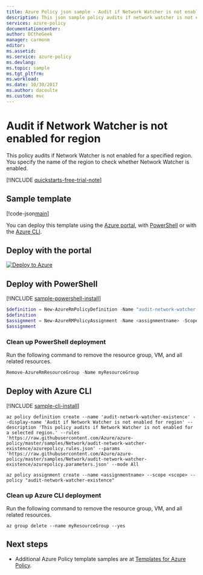 ```yaml
---
title: Azure Policy json sample - Audit if Network Watcher is not enabled for region | Microsoft Docs
description: This json sample policy audits if network watcher is not enabled for a specified region
services: azure-policy
documentationcenter:
author: DCtheGeek
manager: carmonm
editor:
ms.assetid:
ms.service: azure-policy
ms.devlang:
ms.topic: sample
ms.tgt_pltfrm:
ms.workload:
ms.date: 10/30/2017
ms.author: dacoulte
ms.custom: mvc
---
```


# Audit if Network Watcher is not enabled for region

This policy audits if Network Watcher is not enabled for a specified region. You specify the name of the region to check whether Network Watcher is enabled.

[!INCLUDE [quickstarts-free-trial-note](../../../includes/quickstarts-free-trial-note.md)]

## Sample template

[!code-json[main](../../../policy-templates/samples/Network/audit-network-watcher-existence/azurepolicy.json "Audit if Network Watcher is not enabled for region")]

You can deploy this template using the [Azure portal](#deploy-with-the-portal), with [PowerShell](#deploy-with-powershell) or with the [Azure CLI](#deploy-with-azure-cli).

## Deploy with the portal

[![Deploy to Azure](http://azuredeploy.net/deploybutton.png)](https://portal.azure.com/?feature.customportal=false&microsoft_azure_policy=true&microsoft_azure_policy_policyinsights=true&feature.microsoft_azure_security_policy=true&microsoft_azure_marketplace_policy=true#blade/Microsoft_Azure_Policy/CreatePolicyDefinitionBlade/uri/https%3A%2F%2Fraw.githubusercontent.com%2FAzure%2Fazure-policy%2Fmaster%2Fsamples%2FNetwork%2Faudit-network-watcher-existence%2Fazurepolicy.json)

## Deploy with PowerShell

[!INCLUDE [sample-powershell-install](../../../includes/sample-powershell-install-no-ssh.md)]

```powershell
$definition = New-AzureRmPolicyDefinition -Name "audit-network-watcher-existence" -DisplayName "Audit if Network Watcher is not enabled for region" -description "This policy audits if Network Watcher is not enabled for a selected region." -Policy 'https://raw.githubusercontent.com/Azure/azure-policy/master/samples/Network/audit-network-watcher-existence/azurepolicy.rules.json' -Parameter 'https://raw.githubusercontent.com/Azure/azure-policy/master/samples/Network/audit-network-watcher-existence/azurepolicy.parameters.json' -Mode All
$definition
$assignment = New-AzureRMPolicyAssignment -Name <assignmentname> -Scope <scope>  -location <Audit if Network Watcher is not enabled for region> -PolicyDefinition $definition
$assignment
```

### Clean up PowerShell deployment

Run the following command to remove the resource group, VM, and all related resources.

```powershell
Remove-AzureRmResourceGroup -Name myResourceGroup
```

## Deploy with Azure CLI

[!INCLUDE [sample-cli-install](../../../includes/sample-cli-install.md)]

```azurecli-interactive
az policy definition create --name 'audit-network-watcher-existence' --display-name 'Audit if Network Watcher is not enabled for region' --description 'This policy audits if Network Watcher is not enabled for a selected region.' --rules 'https://raw.githubusercontent.com/Azure/azure-policy/master/samples/Network/audit-network-watcher-existence/azurepolicy.rules.json' --params 'https://raw.githubusercontent.com/Azure/azure-policy/master/samples/Network/audit-network-watcher-existence/azurepolicy.parameters.json' --mode All

az policy assignment create --name <assignmentname> --scope <scope> --policy "audit-network-watcher-existence"
```

### Clean up Azure CLI deployment

Run the following command to remove the resource group, VM, and all related resources.

```azurecli-interactive
az group delete --name myResourceGroup --yes
```

## Next steps

- Additional Azure Policy template samples are at [Templates for Azure Policy](../json-samples.md).
